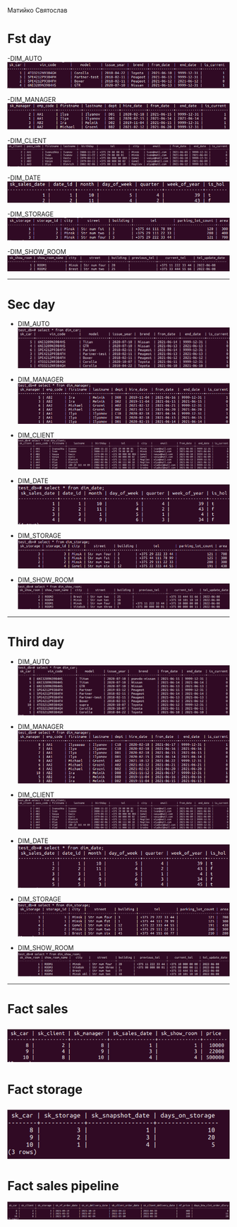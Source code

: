 Матийко Святослав 

# Fst day

-DIM_AUTO
![](/images/car_1.png?raw=true)

-DIM_MANAGER
![](/images/manager_1.png?raw=true)

-DIM_CLIENT
![](/images/client_1.png?raw=true)

-DIM_DATE
![](/images/date_1.png?raw=true)

-DIM_STORAGE
![](/images/storage_1.png?raw=true)

-DIM_SHOW_ROOM
![](/images/show_1.png?raw=true)

---
# Sec day

- DIM_AUTO
![](/images/car_2.png?raw=true)

- DIM_MANAGER
![](/images/manager_2.png?raw=true)

- DIM_CLIENT
![](/images/client_2.png?raw=true)

- DIM_DATE
![](/images/date_2.png?raw=true)

- DIM_STORAGE
![](/images/storage_2.png?raw=true)

- DIM_SHOW_ROOM
![](/images/show_2.png?raw=true)


---
# Third day

- DIM_AUTO
![](/images/car_3.png?raw=true)

- DIM_MANAGER
![](/images/manager_3.png?raw=true)

- DIM_CLIENT
![](/images/client_3.png?raw=true)

- DIM_DATE
![](/images/date_3.png?raw=true)

- DIM_STORAGE
![](/images/storage_3.png?raw=true)

- DIM_SHOW_ROOM
![](/images/show_3.png?raw=true)


---
# Fact sales
![](/images/fact_sales.png?raw=true)
---
# Fact storage
![](/images/fact_storage.png?raw=true)
---
# Fact sales pipeline
![](/images/fact_pipeline.png?raw=true)
